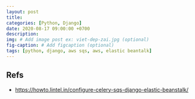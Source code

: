 ```yaml
---
layout: post
title: 
categories: [Python, Django]
date: 2020-08-17 09:00:00 +0700
description: 
img: # Add image post ex: viet-dep-zai.jpg (optional)
fig-caption: # Add figcaption (optional)
tags: [python, django, aws sqs, aws, elastic beantalk]
---
```


## Refs
- <a href="#" target="_blank">https://howto.lintel.in/configure-celery-sqs-django-elastic-beanstalk/</a>